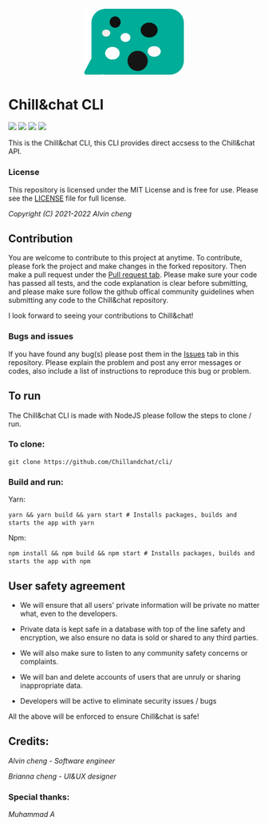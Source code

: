 <p align="center"how><img src="https://github.com/Chillandchat/api/blob/master/logo.svg/" style="width:200px;"/></p>

# Chill&chat CLI
![](https://img.shields.io/github/repo-size/Chillandchat/cli) ![](https://img.shields.io/github/v/release/chillandchat/cli?label=Latest%20release&logo=Chill%26chat) ![](https://img.shields.io/github/issues-pr-closed/Chillandchat/cli) ![](https://img.shields.io/github/issues-pr-raw/Chillandchat/cli)


This is the Chill&chat CLI, this CLI provides direct accsess to the Chill&chat API.

### License

This repository is licensed under the MIT License and is free for use. Please see the [LICENSE](https://github.com/Chillandchat/cli/blob/master/LICENSE) file for full license.


*Copyright (C) 2021-2022 Alvin cheng*

## Contribution

You are welcome to contribute to this project at anytime. To contribute, please fork the project and make changes in the forked repository. Then make a pull request under the [Pull request tab](https://github.com/Chill-and-chat/cli/pulls). Please make sure your code has passed all tests, and the code explanation is clear before submitting, and please make sure follow the github offical community guidelines when submitting any code to the Chill&chat repository.


I look forward to seeing your contributions to Chill&chat!

### Bugs and issues

If you have found any bug(s) please post them in the [Issues](https://github.com/Chill-and-chat/cli/issues) tab in this repository. Please explain the problem and post any error messages or codes, also include a list of instructions to reproduce this bug or problem.

## To run
The Chill&chat CLI is made with NodeJS please follow the steps to clone / run.

### To clone:

```
git clone https://github.com/Chillandchat/cli/
```

### Build and run:
Yarn:

```
yarn && yarn build && yarn start # Installs packages, builds and starts the app with yarn
```

Npm:

```
npm install && npm build && npm start # Installs packages, builds and starts the app with npm
```

## User safety agreement 

- We will ensure that all users' private information will be private no matter what, even to the developers. 

- Private data is kept safe in a database with top of the line safety and encryption, we also ensure no data is sold or shared to any third parties. 

- We will also make sure to listen to any community safety concerns or complaints.

- We will ban and delete accounts of users that are unruly or sharing inappropriate data.

- Developers will be active to eliminate security issues / bugs

All the above will be enforced to ensure Chill&chat is safe!

## Credits:

*Alvin cheng - Software engineer*

*Brianna cheng - UI&UX designer* 

### Special thanks:

*Muhammad A*
